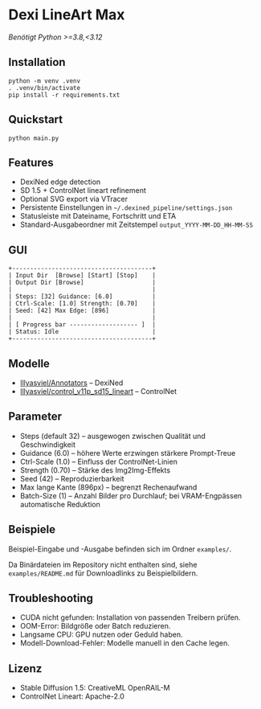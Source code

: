 # Dexi LineArt Max

*Benötigt Python >=3.8,<3.12*

## Installation
```
python -m venv .venv
. .venv/bin/activate
pip install -r requirements.txt
```

## Quickstart
```
python main.py
```

## Features
- DexiNed edge detection
- SD 1.5 + ControlNet lineart refinement
- Optional SVG export via VTracer
- Persistente Einstellungen in `~/.dexined_pipeline/settings.json`
- Statusleiste mit Dateiname, Fortschritt und ETA
- Standard-Ausgabeordner mit Zeitstempel `output_YYYY-MM-DD_HH-MM-SS`

## GUI

```
+---------------------------------------+
| Input Dir  [Browse] [Start] [Stop]    |
| Output Dir [Browse]                   |
|                                       |
| Steps: [32] Guidance: [6.0]           |
| Ctrl-Scale: [1.0] Strength: [0.70]    |
| Seed: [42] Max Edge: [896]            |
|                                       |
| [ Progress bar ------------------- ]  |
| Status: Idle                          |
+---------------------------------------+
```

## Modelle
- [lllyasviel/Annotators](https://huggingface.co/lllyasviel/Annotators) – DexiNed
- [lllyasviel/control_v11p_sd15_lineart](https://huggingface.co/lllyasviel/control_v11p_sd15_lineart) – ControlNet

## Parameter
- Steps (default 32) – ausgewogen zwischen Qualität und Geschwindigkeit
- Guidance (6.0) – höhere Werte erzwingen stärkere Prompt-Treue
- Ctrl-Scale (1.0) – Einfluss der ControlNet-Linien
- Strength (0.70) – Stärke des Img2Img-Effekts
- Seed (42) – Reproduzierbarkeit
- Max lange Kante (896px) – begrenzt Rechenaufwand
- Batch-Size (1) – Anzahl Bilder pro Durchlauf; bei VRAM-Engpässen automatische Reduktion

## Beispiele
Beispiel-Eingabe und -Ausgabe befinden sich im Ordner `examples/`.

Da Binärdateien im Repository nicht enthalten sind, siehe `examples/README.md` für Downloadlinks zu Beispielbildern.

## Troubleshooting
- CUDA nicht gefunden: Installation von passenden Treibern prüfen.
- OOM-Error: Bildgröße oder Batch reduzieren.
- Langsame CPU: GPU nutzen oder Geduld haben.
- Modell-Download-Fehler: Modelle manuell in den Cache legen.

## Lizenz
- Stable Diffusion 1.5: CreativeML OpenRAIL-M
- ControlNet Lineart: Apache-2.0
